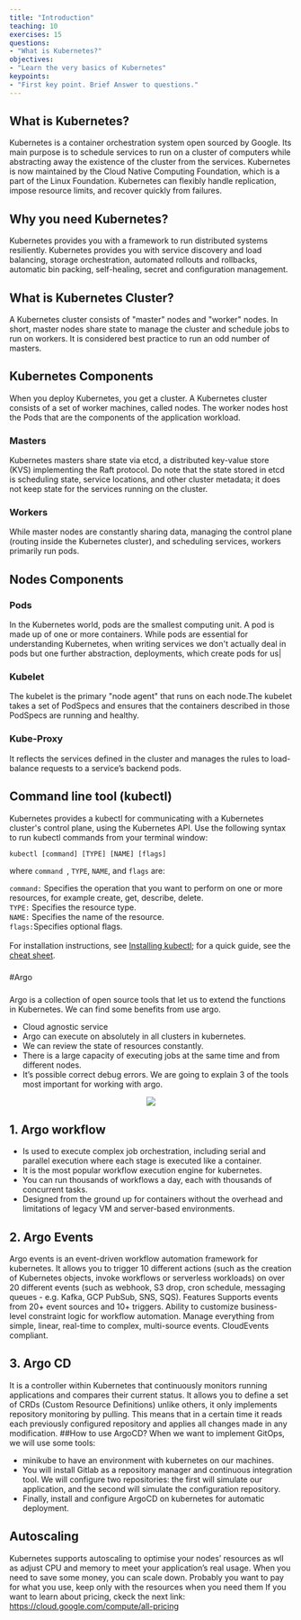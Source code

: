 ```yaml
---
title: "Introduction"
teaching: 10
exercises: 15
questions:
- "What is Kubernetes?"
objectives:
- "Learn the very basics of Kubernetes"
keypoints:
- "First key point. Brief Answer to questions."
---
```

## What is Kubernetes?
Kubernetes is a container orchestration system open sourced by Google. Its main purpose is to schedule services to run on a cluster of computers while abstracting away the existence of the cluster from the services. Kubernetes is now maintained by the Cloud Native Computing Foundation, which is a part of the Linux Foundation. Kubernetes can flexibly handle replication, impose resource limits, and recover quickly from failures.

## Why you need Kubernetes?
Kubernetes provides you with a framework to run distributed systems resiliently. Kubernetes provides you with service discovery and load balancing, storage orchestration, automated rollouts and rollbacks, automatic bin packing, self-healing, secret and configuration management. 

## What is Kubernetes Cluster?
A Kubernetes cluster consists of "master" nodes and "worker" nodes. In short, master nodes share state to manage the cluster and schedule jobs to run on workers. It is considered best practice to run an odd number of masters.

## Kubernetes Components
When you deploy Kubernetes, you get a cluster. A Kubernetes cluster consists of a set of worker machines, called nodes. The worker nodes host the Pods that are the components of the application workload.

### Masters
Kubernetes masters share state via etcd, a distributed key-value store (KVS) implementing the Raft protocol. Do note that the state stored in etcd is scheduling state, service locations, and other cluster metadata; it does not keep state for the services running on the cluster.

### Workers
While master nodes are constantly sharing data, managing the control plane (routing inside the Kubernetes cluster), and scheduling services, workers primarily run pods.

## Nodes Components
### Pods 
In the Kubernetes world, pods are the smallest computing unit. A pod is made up of one or more containers. While pods are essential for understanding Kubernetes, when writing services we don't actually deal in pods but one further abstraction, deployments, which create pods for us|
### Kubelet 
The kubelet is the primary "node agent" that runs on each node.The kubelet takes a set of PodSpecs and ensures that the containers described in those PodSpecs are running and healthy. 
### Kube-Proxy 
It reflects the services defined in the cluster and manages the rules to load-balance requests to a service’s backend pods.

## Command line tool (kubectl)
Kubernetes provides a kubectl for communicating with a Kubernetes cluster's control plane, using the Kubernetes API.
Use the following syntax to run kubectl commands from your terminal window:
~~~
kubectl [command] [TYPE] [NAME] [flags]
~~~
where ```command ```, ```TYPE```, ```NAME```, and ```flags``` are:

```command:``` Specifies the operation that you want to perform on one or more resources, for example create, get, describe, delete.
<br />```TYPE:``` Specifies the resource type.
<br />```NAME:``` Specifies the name of the resource. 
<br /> ```flags:```Specifies optional flags. 
<br />
<br />For installation instructions, see [Installing kubectl](https://kubernetes.io/docs/tasks/tools/#kubectl); for a quick guide, see the [cheat sheet](https://kubernetes.io/docs/reference/kubectl/cheatsheet/).
###

#Argo
###
Argo is a collection of open source tools that let us to extend the functions in Kubernetes. We can find some benefits from use argo.
- Cloud agnostic service
- Argo can execute on absolutely in all clusters in kubernetes.
- We can review the state of resources constantly.
- There is a large capacity of executing jobs at the same time and from different nodes.
- It’s possible correct debug errors.
We are going to explain 3 of the tools most important for working with argo.
<p align="center">
  <img src="https://user-images.githubusercontent.com/70413460/176803763-43e3943f-0e55-47b0-8446-662d692dbb7a.png">
</p>

## 1. Argo workflow
- Is used to execute complex job orchestration, including serial and parallel execution where each stage is executed like a container.
- It is the most popular workflow execution engine for kubernetes.
- You can run thousands of workflows a day, each with thousands of concurrent tasks.
- Designed from the ground up for containers without the overhead and limitations of legacy VM and server-based environments. 

## 2. Argo Events
Argo events is an event-driven workflow automation framework for kubernetes. It allows you to trigger 10 different actions (such as the creation of Kubernetes objects, invoke workflows or serverless workloads) on over 20 different events (such as webhook, S3 drop, cron schedule, messaging queues - e.g. Kafka, GCP PubSub, SNS, SQS).
Features
Supports events from 20+ event sources and 10+ triggers.
Ability to customize business-level constraint logic for workflow automation.
Manage everything from simple, linear, real-time to complex, multi-source events.
CloudEvents compliant.

## 3. Argo CD
It is a controller within Kubernetes that continuously monitors running applications and compares their current status. It allows you to define a set of CRDs (Custom Resource Definitions) unlike others, it only implements repository monitoring by pulling. This means that in a certain time it reads each previously configured repository and applies all changes made in any modification.
##How to use ArgoCD?
When we want to implement GitOps, we will use some tools:
- minikube to have an environment with kubernetes on our machines.
- You will install Gitlab as a repository manager and continuous integration tool. We will configure two repositories: the first will simulate our application, and the second will simulate the configuration repository.
- Finally, install and configure ArgoCD on kubernetes for automatic deployment.


## Autoscaling
Kubernetes supports autoscaling to optimise your nodes’ resources as wll as adjust CPU and memory to meet your application’s real usage. When you need to save some money, you can scale down. Probably you want to pay for what you use, keep only with the resources when you need them
If you want to learn about pricing, ckeck the next link: https://cloud.google.com/compute/all-pricing



